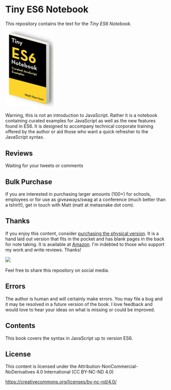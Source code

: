 
Tiny ES6 Notebook
========================

This repository contains the text for the *Tiny ES6 Notebook*.

<img src="img/tinyes6-iso.png" width="30%">

Warning, this is not an introduction to JavaScript. Rather it is a notebook
containing curated examples for JavaScript as well as the new features
found in ES6. It is designed to accompany technical corporate
training offered by the author or aid those who want a quick refresher
to the JavaScript syntax.

Reviews
---------

Waiting for your tweets or comments



Bulk Purchase
---------------

If you are interested in purchasing larger amounts (100+) for schools, employees or for
use as giveaways/swag at a conference (much better than a tshirt!), get in touch 
with Matt (matt at metasnake dot com).

Thanks
------

If you enjoy this content, consider [purchasing the physical version](https://www.amazon.com/dp/B0742HCGBS/ref=sr_1_1?ie=UTF8&qid=1500525409&sr=8-1&keywords=tiny+javascript).
It is a hand laid out version that fits in the pocket and has blank
pages in the back for note taking. It is available at [Amazon](
https://www.amazon.com/dp/B0742HCGBS/ref=sr_1_1?ie=UTF8&qid=1500525409&sr=8-1&keywords=tiny+javascript). I'm
indebted to those who support my work and write reviews. Thanks!

<img src="img/book.jpg" width="30%">


Feel free to share this repository on social media.

Errors
------

The author is human and will certainly make errors. You may file a bug
and it may be resolved in a future version of the book. I love feedback
and would love to hear your ideas on what is missing or could be
improved.

Contents
--------

This book covers the syntax in JavaScript up to version ES6.

License
-------

This content is licensed under the
Attribution-NonCommercial-NoDerivatives 4.0 International (CC BY-NC-ND
4.0)

<https://creativecommons.org/licenses/by-nc-nd/4.0/>
